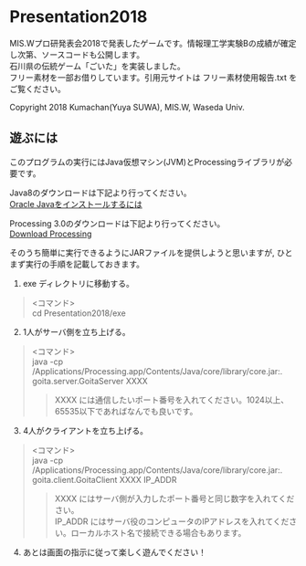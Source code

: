 # Presentation2018
MIS.Wプロ研発表会2018で発表したゲームです。情報理工学実験Bの成績が確定し次第、ソースコードも公開します。  
石川県の伝統ゲーム「ごいた」を実装しました。  
フリー素材を一部お借りしています。引用元サイトは フリー素材使用報告.txt をご覧ください。

Copyright 2018 Kumachan(Yuya SUWA), MIS.W, Waseda Univ.


## 遊ぶには
このプログラムの実行にはJava仮想マシン(JVM)とProcessingライブラリが必要です。

Java8のダウンロードは下記より行ってください。  
[Oracle Javaをインストールするには](https://www.java.com/ja/download/help/download_options.xml)

Processing 3.0のダウンロードは下記より行ってください。  
[Download Processing](https://processing.org/download/)

そのうち簡単に実行できるようにJARファイルを提供しようと思いますが, ひとまず実行の手順を記載しておきます。
1. exe ディレクトリに移動する。
> <コマンド>  
>cd Presentation2018/exe

2. 1人がサーバ側を立ち上げる。
> <コマンド>  
>java -cp /Applications/Processing.app/Contents/Java/core/library/core.jar:. goita.server.GoitaServer XXXX  
>> XXXX には通信したいポート番号を入れてください。1024以上、65535以下であればなんでも良いです。
3. 4人がクライアントを立ち上げる。
> <コマンド>  
> java -cp /Applications/Processing.app/Contents/Java/core/library/core.jar:. goita.client.GoitaClient XXXX IP_ADDR  
>> XXXX にはサーバ側が入力したポート番号と同じ数字を入れてください。  
>> IP_ADDR にはサーバ役のコンピュータのIPアドレスを入れてください。ローカルホスト名で接続できる場合もあります。  
4. あとは画面の指示に従って楽しく遊んでください！